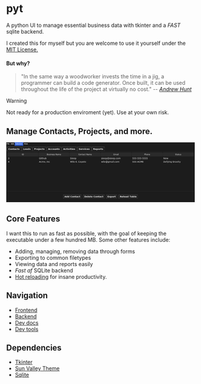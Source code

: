 # pyt
A python UI to manage essential business data with tkinter and a *FAST* sqlite backend.

I created this for myself but you are welcome to use it yourself under the [MIT License.](LICENSE)

#### But why?
> "In the same way a woodworker invests the time in a jig, a programmer can build a code generator. 
> Once built, it can be used throughout the life of the project at virtually no cost."
> -- [*Andrew Hunt*](https://en.wikipedia.org/wiki/Andy_Hunt_(author))

> [!WARNING]  
> Not ready for a production enviroment (yet). Use at your own risk.

## Manage Contacts, Projects, and more.
![](https://github.com/Sieep-Coding/pyt/blob/main/assets/image.png)

## Core Features
I want this to run as fast as possible, with the goal of keeping the executable under a few hundred MB.
Some other features include:
- Adding, managing, removing data through forms
- Exporting to common filetypes
- Viewing data and reports easily
- *Fast af* SQLite backend
- [Hot reloading](hot_reload.py) for insane productivity.

## Navigation
- [Frontend](gui.py)
- [Backend](database.py)
- [Dev docs](DEVTOOLS.md)
- [Dev tools](makefile)

## Dependencies
- [Tkinter](https://docs.python.org/3/library/tkinter.html)
- [Sun Valley Theme](https://github.com/rdbende/Sun-Valley-ttk-theme/tree/main)
- [Sqlite](https://www.sqlite.org/)